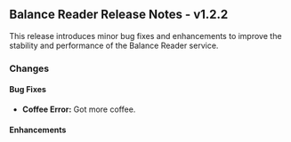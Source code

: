 ## Balance Reader Release Notes - v1.2.2

This release introduces minor bug fixes and enhancements to improve the stability and performance of the Balance Reader service. 

### Changes

#### Bug Fixes

* **Coffee Error:** Got more coffee.

#### Enhancements


